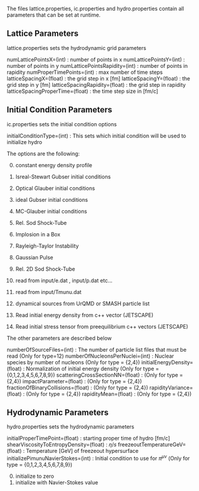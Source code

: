 The files lattice.properties, ic.properties and hydro.properties contain all parameters that can be set at runtime.

## Lattice Parameters

lattice.properties sets the hydrodynamic grid parameters

numLatticePointsX=(int)                 : number of points in x
numLatticePointsY=(int)                 : number of points in y
numLatticePointsRapidity=(int)     : number of points in rapidity
numProperTimePoints=(int)          : max number of time steps 
latticeSpacingX=(float)                     : the grid step in x [fm]
latticeSpacingY=(float)                     : the grid step in y [fm]
latticeSpacingRapidity=(float)         : the grid step in rapidity
latticeSpacingProperTime=(float)  : the time step size in [fm/c]

## Initial Condition Parameters

ic.properties sets the initial condition options

initialConditionType=(int) : This sets which initial condition will be used to initialize hydro

The options are the following:

0. constant energy density profile

1. Isreal-Stewart Gubser initial conditions

2. Optical Glauber initial conditions

3. ideal Gubser initial conditions

4. MC-Glauber	initial conditions

5. Rel. Sod Shock-Tube

6. Implosion in a Box

7. Rayleigh-Taylor Instability

8. Gaussian Pulse

9. Rel. 2D Sod Shock-Tube

10. read from input/e.dat , input/p.dat etc...

11. read from input/Tmunu.dat

12. dynamical sources from UrQMD or SMASH particle list

13. Read initial energy density from c++ vector (JETSCAPE)

14. Read initial stress tensor from preequilibrium c++ vectors (JETSCAPE)

The other parameters are described below

numberOfSourceFiles=(int)                 : The number of particle list files that must be read (Only for type=12)
numberOfNucleonsPerNuclei=(int)   : Nuclear species by number of nucleons (Only for type = {2,4})
initialEnergyDensity=(float)                 : Normalization of initial energy density (Only for type = {0,1,2,3,4,5,6,7,8,9})
scatteringCrossSectionNN=(float)      : (Only for type = {2,4})
impactParameter=(float)                     : (Only for type = {2,4})
fractionOfBinaryCollisions=(float)      : (Only for type = {2,4})
rapidityVariance=(float)                        : (Only for type = {2,4})
rapidityMean=(float)                             : (Only for type = {2,4})

## Hydrodynamic Parameters

hydro.properties sets the hydrodynamic parameters

initialProperTimePoint=(float)                  : starting proper time of hydro [fm/c]
shearViscosityToEntropyDensity=(float) : $\eta / s$
freezeoutTemperatureGeV=(float)          : Temperature [GeV] of freezeout hypersurface
initializePimunuNavierStokes=(int)         : Initial condition to use for $\pi^{\mu\nu}$ (Only for type = {0,1,2,3,4,5,6,7,8,9})

0. initialize to zero
1. initialize with Navier-Stokes value